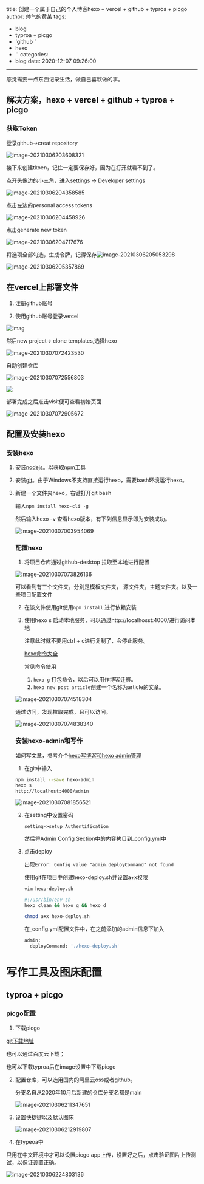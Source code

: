 title: 创建一个属于自己的个人博客hexo + vercel + github + typroa + picgo
author: 帅气的黄某
tags:
  - blog
  - typroa + picgo
  - 'github '
  - hexo
  - ''
categories:
  - blog
date: 2020-12-07 09:26:00
---
感觉需要一点东西记录生活，做自己喜欢做的事。
## 解决方案，hexo + vercel + github + typroa + picgo

### 获取Token

登录github->creat repository

![image-20210306203608321](https://raw.githubusercontent.com/huang-github996/picture-blog/main/blog/image-20210306203608321.png)

接下来创建tkoen，记住一定要保存好，因为在打开就看不到了。

点开头像边的小三角，进入settings -> Developer settings

![image-20210306204358585](https://raw.githubusercontent.com/huang-github996/picture-blog/main/blog/image-20210306204358585.png)

点击左边的personal access tokens

![image-20210306204458926](https://raw.githubusercontent.com/huang-github996/picture-blog/main/blog/image-20210306204458926.png)

点击generate new token

![image-20210306204717676](https://raw.githubusercontent.com/huang-github996/picture-blog/main/blog/image-20210306204717676.png)

将选项全部勾选，生成令牌，记得保存![image-20210306205053298](https://raw.githubusercontent.com/huang-github996/picture-blog/main/blog/image-20210306205053298.png)

![image-20210306205357869](https://raw.githubusercontent.com/huang-github996/picture-blog/main/blog/image-20210306205357869.png)

## 在vercel上部署文件

1. 注册github账号

2. 使用github账号登录vercel

![imag](https://raw.githubusercontent.com/huang-github996/picture-blog/main/blog/image-20210306201019455.png)

然后new project-> clone templates,选择hexo

![image-20210307072423530](https://raw.githubusercontent.com/huang-github996/picture-blog/main/blog/image-20210307072423530.png)

自动创建仓库

![image-20210307072556803](https://raw.githubusercontent.com/huang-github996/picture-blog/main/blog/image-20210307072556803.png)

![](https://raw.githubusercontent.com/huang-github996/picture-blog/main/blog/image-20210307072748488.png)

部署完成之后点击visit便可查看初始页面

![image-20210307072905672](https://raw.githubusercontent.com/huang-github996/picture-blog/main/blog/image-20210307072905672.png)

##  配置及安装hexo

### 安装hexo

1. 安装[nodejs](https://nodejs.org/en/)。以获取npm工具

2. 安装[git](https://git-scm.com/download/win)。由于Windows不支持直接运行hexo，需要bash环境运行hexo。

3. 新建一个文件夹hexo，右键打开git bash

   输入`npm install hexo-cli -g` 

   然后输入hexo -v 查看hexo版本，有下列信息显示即为安装成功。

   ![image-20210307003954069](https://raw.githubusercontent.com/huang-github996/picture-blog/main/blog/image-20210307003954069.png)

   ### 配置hexo

   1. 将项目仓库通过github-desktop 拉取至本地进行配置

   ![image-20210307073826136](https://raw.githubusercontent.com/huang-github996/picture-blog/main/blog/image-20210307073826136.png)

   可以看到有三个文件夹，分别是模板文件夹， 源文件夹，主题文件夹。以及一些项目配置文件

   2. 在该文件使用git使用`npm install` 进行依赖安装

   3. 使用hexo s 启动本地服务，可以通过http://localhosst:4000/进行访问本地

      注意此时就不要用ctrl + c进行复制了，会停止服务。

      [hexo命令大全](https://hexo.io/zh-cn/docs/commands.html)

      常见命令使用

      1. `hexo g` 打包命令，以后可以用作博客迁移。
      2. `hexo new post article`创建一个名称为article的文章。

      

   ![image-20210307074518304](https://raw.githubusercontent.com/huang-github996/picture-blog/main/blog/image-20210307074518304.png)

   通过访问，发现拉取完成，且可以访问。

   ![image-20210307074838340](https://raw.githubusercontent.com/huang-github996/picture-blog/main/blog/image-20210307074838340.png)

   ### 安装hexo-admin和写作

   如何写文章，参考介个[hexo写博客和hexo admin管理](https://blog.csdn.net/qq_43645530/article/details/104137915)

   1. 在git中输入

   ```bash
   npm install --save hexo-admin
   hexo s
   http://localhost:4000/admin
   
   ```

   ![image-20210307081856521](https://raw.githubusercontent.com/huang-github996/picture-blog/main/blog/image-20210307081856521.png)

   2. 在setting中设置密码

      `setting->setup Authentification `

      然后将Admin Config Section中的内容拷贝到_config.yml中

   3. 点击deploy

      出现`Error: Config value "admin.deployCommand" not found`

      使用git在项目中创建hexo-deploy.sh并设置a+x权限

      ``` bash
      vim hexo-deploy.sh
      
      #!/usr/bin/env sh
      hexo clean && hexo g && hexo d
      
      chmod a+x hexo-deploy.sh
      ```

      在_config.yml配置文件中，在之前添加的admin信息下加入

      ``` bash
      admin:
        deployCommand: './hexo-deploy.sh'
      ```

      

      

   

# 写作工具及图床配置

## typroa + picgo

### picgo配置

1. 下载picgo

[git下载地址](https://codechina.csdn.net/mirrors/molunerfinn/picgo?utm_source=csdn_github_accelerator)

也可以通过百度云下载；

也可以下载typroa后在image设置中下载picgo

2. 配置仓库，可以选用国内的阿里云oss或者github。

   分支名自从2020年10月后新建的仓库分支名都是main

   ![image-20210306211347651](https://raw.githubusercontent.com/huang-github996/picture-blog/main/blog/image-20210306211347651.png)

3. 设置快捷键以及默认图床

   ![image-20210306212919807](https://raw.githubusercontent.com/huang-github996/picture-blog/main/blog/image-20210306212919807.png)

4. 在typeoa中

只用在中文环境中才可以设置picgo app上传，设置好之后，点击验证图片上传测试，以保证设置正确。

![image-20210306224803136](https://raw.githubusercontent.com/huang-github996/picture-blog/main/blog/image-20210306224803136.png)